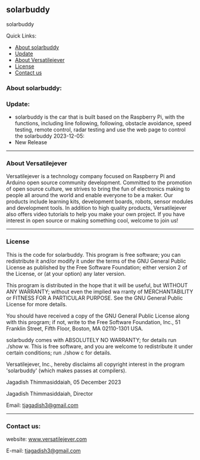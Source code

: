 ## solarbuddy 
solarbuddy 

Quick Links:

 * [About solarbuddy](#about_this_module)
 * [Update](#update)
 * [About Versatilejever](#about_Versatilejever)
 * [License](#license)
 * [Contact us](#contact_us)

<a id="about_this_module"></a>
### About solarbuddy:



<a id="update"></a>
### Update:
 - solarbuddy is the car that is built based on the Raspberry Pi, with the functions, including line following, following, obstacle avoidance, speed testing,  remote control, radar testing and use the web page to control the solarbuddy
2023-12-05:
 - New Release

----------------------------------------------
<a id="about_Versatilejever"></a>
### About Versatilejever
Versatilejever is a technology company focused on Raspberry Pi and Arduino open source community development. Committed to the promotion of open source culture, we strives to bring the fun of electronics making to people all around the world and enable everyone to be a maker. Our products include learning kits, development boards, robots, sensor modules and development tools. In addition to high quality products, Versatilejever also offers video tutorials to help you make your own project. If you have interest in open source or making something cool, welcome to join us!

----------------------------------------------
<a id="license"></a>
### License
This is the code for solarbuddy.
This program is free software; you can redistribute it and/or modify it under the terms of the GNU General Public License as published by the Free Software Foundation; either version 2 of the License, or (at your option) any later version.

This program is distributed in the hope that it will be useful, but WITHOUT ANY WARRANTY; without even the implied wa rranty of MERCHANTABILITY or FITNESS FOR A PARTICULAR PURPOSE. See the GNU General Public License for more details.

You should have received a copy of the GNU General Public License along with this program; if not, write to the Free Software Foundation, Inc., 51 Franklin Street, Fifth Floor, Boston, MA 02110-1301 USA.

solarbuddy comes with ABSOLUTELY NO WARRANTY; for details run ./show w. This is free software, and you are welcome to redistribute it under certain conditions; run ./show c for details.

Versatilejever, Inc., hereby disclaims all copyright interest in the program 'solarbuddy' (which makes passes at compilers).

Jagadish Thimmasiddaiah, 05 December 2023

Jagadish Thimmasiddaiah, Director

Email: tjagadish3@gmail.com

----------------------------------------------
<a id="contact_us"></a>
### Contact us:
website:
	www.versatilejever.com

E-mail:
	tjagadish3@gmail.com